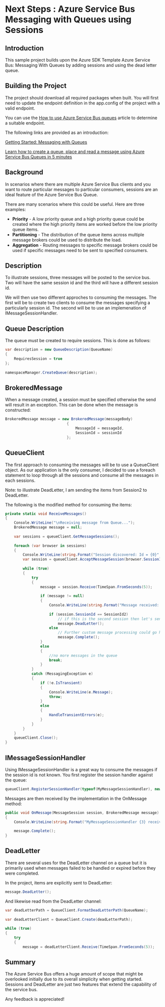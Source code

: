 # Next Steps : Azure Service Bus Messaging with Queues using Sessions

## Introduction

This sample project builds upon the Azure SDK Template Azure Service Bus: Messaging With Queues by adding sessions and using the dead letter queue.

## Building the Project

The project should download all required packages when built.  You will first need to update the endpoint definition in the app.config of the project with a valid endpoint.

You can use the [How to use Azure Service Bus queues](https://azure.microsoft.com/en-us/documentation/articles/service-bus-dotnet-how-to-use-queues/) article to determine a suitable endpoint.

The following links are provided as an introduction:

[Getting Started: Messaging with Queues](https://code.msdn.microsoft.com/Getting-Started-Brokered-aa7a0ac3)

[Learn how to create a queue, place and read a message using Azure Service Bus Queues in 5 minutes](http://blogs.msdn.com/b/brunoterkaly/archive/2014/08/07/learn-how-to-create-a-queue-place-and-read-a-message-using-azure-service-bus-queues-in-5-minutes.aspx)

## Background
In scenarios where there are multiple Azure Service Bus clients and you want to route particular messages to particular consumers, sessions are an ideal feature of the Azure Service Bus Queue.  

There are many scenarios where this could be useful. Here are three examples:

* **Priority** - A low priority queue and a high priority queue could be created where the high priority items are worked before the low priority queue items.
* **Partitioning** - The distribution of the queue items across multiple message brokers could be used to distribute the load.
* **Aggregation** - Routing messages to specific message brokers could be used if specific messages need to be sent to specified consumers. 

## Description
To illustrate sessions, three messages will be posted to the service bus. Two will have the same session id and the third will have a different session id.

We will then use two different approches to consuming the messages.  The first will be to create two clients to consume the messages specifying a particularly session id.  The second will be to use an implemenation of IMessageSessionHandler.

## Queue Description

The queue must be created to require sessions.  This is done as follows:

```C#
var description = new QueueDescription(QueueName) 
{ 
    RequiresSession = true 
}; 
 
namespaceManager.CreateQueue(description);
```

## BrokeredMessage 

When a message created, a session must be specified otherwise the send will result in an exception.  This can be done when the message is constructed:

```C#
BrokeredMessage message = new BrokeredMessage(messageBody)  
                            { 
                                MessageId = messageId, 
                                SessionId = sessionId 
                            };
```

## QueueClient

The first approach to consuming the messages will be to use a QueueClient object.  As our application is the only consumer, I decided to use a foreach statement to loop through all the sessions and consume all the messages in each sessions.  

Note: to illustrate DeadLetter, I am sending the items from Session2 to DeadLetter.

The following is the modified method for consuming the items:

```C#
private static void ReceiveMessages() 
{ 
    Console.WriteLine("\nReceiving message from Queue..."); 
    BrokeredMessage message = null; 
 
    var sessions = queueClient.GetMessageSessions(); 
 
    foreach (var browser in sessions) 
    { 
        Console.WriteLine(string.Format("Session discovered: Id = {0}", browser.SessionId)); 
        var session = queueClient.AcceptMessageSession(browser.SessionId);                 
 
        while (true) 
        { 
            try 
            { 
                message = session.Receive(TimeSpan.FromSeconds(5)); 
 
                if (message != null) 
                { 
                    Console.WriteLine(string.Format("Message received: Id = {0}, Body = {1}", message.MessageId, message.GetBody<string>())); 
                     
                    if (session.SessionId == SessionId2) 
                        // if this is the second session then let's send to the dead letter for fun 
                        message.DeadLetter(); 
                    else                             
                        // Further custom message processing could go here... 
                        message.Complete(); 
                } 
                else 
                { 
                    //no more messages in the queue 
                    break; 
                } 
            } 
            catch (MessagingException e) 
            { 
                if (!e.IsTransient) 
                { 
                    Console.WriteLine(e.Message); 
                    throw; 
                } 
                else 
                { 
                    HandleTransientErrors(e); 
                } 
            } 
        } 
    } 
    queueClient.Close(); 
}
``` 

## IMessageSessionHandler

Using IMessageSessionHandler is a great way to consume the messages if the session id is not known.  You first register the session handler against the queue:

```C#
queueClient.RegisterSessionHandler(typeof(MyMessageSessionHandler), new SessionHandlerOptions { AutoComplete = false });
```

Messages are then received by the implementation in the OnMessage method:

```C#
public void OnMessage(MessageSession session, BrokeredMessage message) 
{ 
    Console.WriteLine(string.Format("MyMessageSessionHandler {3} received messaged on session Id = {0}, Id = {1}, Body = {2}", session.SessionId, message.MessageId, message.GetBody<string>(), WhoAmI)); 
 
    message.Complete(); 
}
```

## DeadLetter

There are several uses for the DeadLetter channel on a queue but it is primarily used when messages failed to be handled or expired before they were completed.

In the project, items are explicitly sent to DeadLetter:
```C#
message.DeadLetter();
```

And likewise read from the DeadLetter channel:

```C# 
var deadLetterPath = QueueClient.FormatDeadLetterPath(QueueName); 
 
var deadLetterClient = QueueClient.Create(deadLetterPath); 
 
while (true) 
{ 
    try 
    { 
        message = deadLetterClient.Receive(TimeSpan.FromSeconds(5));
```

## Summary
The Azure Service Bus offers a huge amount of scope that might be overlooked initially due to its overall simplicity when getting started.  Sessions and DeadLetter are just two features that extend the capability of the service bus.

Any feedback is appreciated!
